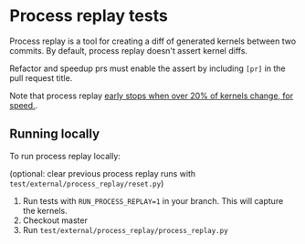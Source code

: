 # Process replay tests

Process replay is a tool for creating a diff of generated kernels between two commits. By default, process replay doesn't assert kernel diffs.

Refactor and speedup prs must enable the assert by including `[pr]` in the pull request title.

Note that process replay [early stops when over 20% of kernels change, for speed.](https://github.com/tinygrad/tinygrad/pull/5480).

## Running locally

To run process replay locally:

(optional: clear previous process replay runs with `test/external/process_replay/reset.py`)

1. Run tests with `RUN_PROCESS_REPLAY=1` in your branch. This will capture the kernels.
2. Checkout master
3. Run `test/external/process_replay/process_replay.py`

